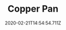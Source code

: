 ---
templateKey: blog-post
title: Copper Pan
type: tool
description: 
featuredpost: false
date: 2020-02-21T14:54:54.711Z
featuredimage: /img/Copper_Pan.png
tags:
  - Night Fishing Bundle
  - Lake Fishing Bundle
  - Ocean Fishing Bundle
  - River Fishing Bundle
  - Exotic Fishing Bundle
  - Crab Pot Bundle
---